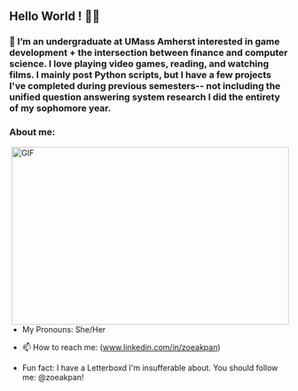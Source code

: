 ## Hello World ! 🧚‍♀️

### 🌸 I’m an undergraduate at UMass Amherst interested in game development + the intersection between finance and computer science. I love playing video games, reading, and watching films. I mainly post Python scripts, but I have a few projects I've completed during previous semesters-- not including the unified question answering system research I did the entirety of my sophomore year. 

### **About me:**
<img align="right" alt="GIF" src="./code.gif" width="500" height="320" />

- My Pronouns: She/Her   

- 📫 How to reach me: (www.linkedin.com/in/zoeakpan)

- Fun fact: I have a Letterboxd I'm insufferable about. You should follow me: @zoeakpan!



